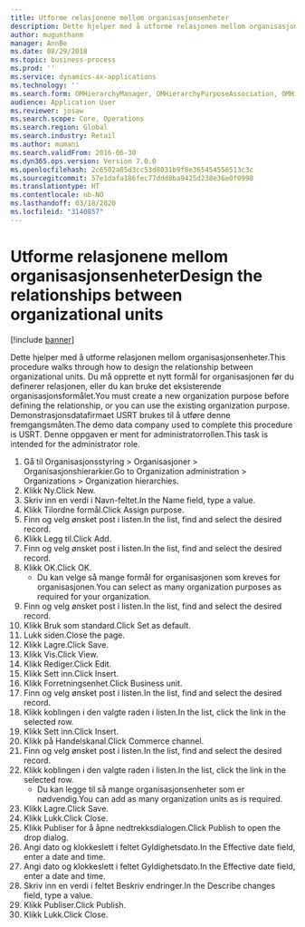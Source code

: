 ```yaml
---
title: Utforme relasjonene mellom organisasjonsenheter
description: Dette hjelper med å utforme relasjonen mellom organisasjonsenheter.
author: mugunthanm
manager: AnnBe
ms.date: 08/29/2018
ms.topic: business-process
ms.prod: ''
ms.service: dynamics-ax-applications
ms.technology: ''
ms.search.form: OMHierarchyManager, OMHierarchyPurposeAssociation, OMHierarchySelection, HierarchyDesigner, OMNodeSelection,  HierarchyPublishAndCloseForm
audience: Application User
ms.reviewer: josaw
ms.search.scope: Core, Operations
ms.search.region: Global
ms.search.industry: Retail
ms.author: mumani
ms.search.validFrom: 2016-06-30
ms.dyn365.ops.version: Version 7.0.0
ms.openlocfilehash: 2c6502a05d3cc53d8031b9f8e365454556513c3c
ms.sourcegitcommit: 57e1dafa186fec77ddd8ba9425d238e36e0f0998
ms.translationtype: HT
ms.contentlocale: nb-NO
ms.lasthandoff: 03/18/2020
ms.locfileid: "3140857"
---
```

# <a name="design-the-relationships-between-organizational-units"></a><span data-ttu-id="12e97-103">Utforme relasjonene mellom organisasjonsenheter</span><span class="sxs-lookup"><span data-stu-id="12e97-103">Design the relationships between organizational units</span></span>

[!include [banner](../includes/banner.md)]

<span data-ttu-id="12e97-104">Dette hjelper med å utforme relasjonen mellom organisasjonsenheter.</span><span class="sxs-lookup"><span data-stu-id="12e97-104">This procedure walks through how to design the relationship between organizational units.</span></span> <span data-ttu-id="12e97-105">Du må opprette et nytt formål for organisasjonen før du definerer relasjonen, eller du kan bruke det eksisterende organisasjonsformålet.</span><span class="sxs-lookup"><span data-stu-id="12e97-105">You must create a new organization purpose before defining the relationship, or you can use the existing organization purpose.</span></span> <span data-ttu-id="12e97-106">Demonstrasjonsdatafirmaet USRT brukes til å utføre denne fremgangsmåten.</span><span class="sxs-lookup"><span data-stu-id="12e97-106">The demo data company used to complete this procedure is USRT.</span></span> <span data-ttu-id="12e97-107">Denne oppgaven er ment for administratorrollen.</span><span class="sxs-lookup"><span data-stu-id="12e97-107">This task is intended for the administrator role.</span></span>

1. <span data-ttu-id="12e97-108">Gå til Organisasjonsstyring > Organisasjoner > Organisasjonshierarkier.</span><span class="sxs-lookup"><span data-stu-id="12e97-108">Go to Organization administration > Organizations > Organization hierarchies.</span></span>
2. <span data-ttu-id="12e97-109">Klikk Ny.</span><span class="sxs-lookup"><span data-stu-id="12e97-109">Click New.</span></span>
3. <span data-ttu-id="12e97-110">Skriv inn en verdi i Navn-feltet.</span><span class="sxs-lookup"><span data-stu-id="12e97-110">In the Name field, type a value.</span></span>
4. <span data-ttu-id="12e97-111">Klikk Tilordne formål.</span><span class="sxs-lookup"><span data-stu-id="12e97-111">Click Assign purpose.</span></span>
5. <span data-ttu-id="12e97-112">Finn og velg ønsket post i listen.</span><span class="sxs-lookup"><span data-stu-id="12e97-112">In the list, find and select the desired record.</span></span>
6. <span data-ttu-id="12e97-113">Klikk Legg til.</span><span class="sxs-lookup"><span data-stu-id="12e97-113">Click Add.</span></span>
7. <span data-ttu-id="12e97-114">Finn og velg ønsket post i listen.</span><span class="sxs-lookup"><span data-stu-id="12e97-114">In the list, find and select the desired record.</span></span>
8. <span data-ttu-id="12e97-115">Klikk OK.</span><span class="sxs-lookup"><span data-stu-id="12e97-115">Click OK.</span></span>
    * <span data-ttu-id="12e97-116">Du kan velge så mange formål for organisasjonen som kreves for organisasjonen.</span><span class="sxs-lookup"><span data-stu-id="12e97-116">You can select as many organization purposes as required for your organization.</span></span>  
9. <span data-ttu-id="12e97-117">Finn og velg ønsket post i listen.</span><span class="sxs-lookup"><span data-stu-id="12e97-117">In the list, find and select the desired record.</span></span>
10. <span data-ttu-id="12e97-118">Klikk Bruk som standard.</span><span class="sxs-lookup"><span data-stu-id="12e97-118">Click Set as default.</span></span>
11. <span data-ttu-id="12e97-119">Lukk siden.</span><span class="sxs-lookup"><span data-stu-id="12e97-119">Close the page.</span></span>
12. <span data-ttu-id="12e97-120">Klikk Lagre.</span><span class="sxs-lookup"><span data-stu-id="12e97-120">Click Save.</span></span>
13. <span data-ttu-id="12e97-121">Klikk Vis.</span><span class="sxs-lookup"><span data-stu-id="12e97-121">Click View.</span></span>
14. <span data-ttu-id="12e97-122">Klikk Rediger.</span><span class="sxs-lookup"><span data-stu-id="12e97-122">Click Edit.</span></span>
15. <span data-ttu-id="12e97-123">Klikk Sett inn.</span><span class="sxs-lookup"><span data-stu-id="12e97-123">Click Insert.</span></span>
16. <span data-ttu-id="12e97-124">Klikk Forretningsenhet.</span><span class="sxs-lookup"><span data-stu-id="12e97-124">Click Business unit.</span></span>
17. <span data-ttu-id="12e97-125">Finn og velg ønsket post i listen.</span><span class="sxs-lookup"><span data-stu-id="12e97-125">In the list, find and select the desired record.</span></span>
18. <span data-ttu-id="12e97-126">Klikk koblingen i den valgte raden i listen.</span><span class="sxs-lookup"><span data-stu-id="12e97-126">In the list, click the link in the selected row.</span></span>
19. <span data-ttu-id="12e97-127">Klikk Sett inn.</span><span class="sxs-lookup"><span data-stu-id="12e97-127">Click Insert.</span></span>
20. <span data-ttu-id="12e97-128">Klikk på Handelskanal.</span><span class="sxs-lookup"><span data-stu-id="12e97-128">Click Commerce channel.</span></span>
21. <span data-ttu-id="12e97-129">Finn og velg ønsket post i listen.</span><span class="sxs-lookup"><span data-stu-id="12e97-129">In the list, find and select the desired record.</span></span>
22. <span data-ttu-id="12e97-130">Klikk koblingen i den valgte raden i listen.</span><span class="sxs-lookup"><span data-stu-id="12e97-130">In the list, click the link in the selected row.</span></span>
    * <span data-ttu-id="12e97-131">Du kan legge til så mange organisasjonsenheter som er nødvendig.</span><span class="sxs-lookup"><span data-stu-id="12e97-131">You can add as many organization units as is required.</span></span>  
23. <span data-ttu-id="12e97-132">Klikk Lagre.</span><span class="sxs-lookup"><span data-stu-id="12e97-132">Click Save.</span></span>
24. <span data-ttu-id="12e97-133">Klikk Lukk.</span><span class="sxs-lookup"><span data-stu-id="12e97-133">Click Close.</span></span>
25. <span data-ttu-id="12e97-134">Klikk Publiser for å åpne nedtrekksdialogen.</span><span class="sxs-lookup"><span data-stu-id="12e97-134">Click Publish to open the drop dialog.</span></span>
26. <span data-ttu-id="12e97-135">Angi dato og klokkeslett i feltet Gyldighetsdato.</span><span class="sxs-lookup"><span data-stu-id="12e97-135">In the Effective date field, enter a date and time.</span></span>
27. <span data-ttu-id="12e97-136">Angi dato og klokkeslett i feltet Gyldighetsdato.</span><span class="sxs-lookup"><span data-stu-id="12e97-136">In the Effective date field, enter a date and time.</span></span>
28. <span data-ttu-id="12e97-137">Skriv inn en verdi i feltet Beskriv endringer.</span><span class="sxs-lookup"><span data-stu-id="12e97-137">In the Describe changes field, type a value.</span></span>
29. <span data-ttu-id="12e97-138">Klikk Publiser.</span><span class="sxs-lookup"><span data-stu-id="12e97-138">Click Publish.</span></span>
30. <span data-ttu-id="12e97-139">Klikk Lukk.</span><span class="sxs-lookup"><span data-stu-id="12e97-139">Click Close.</span></span>

